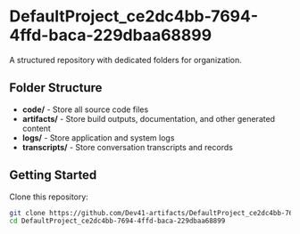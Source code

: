 # DefaultProject_ce2dc4bb-7694-4ffd-baca-229dbaa68899
A structured repository with dedicated folders for organization.

## Folder Structure

- **code/** - Store all source code files
- **artifacts/** - Store build outputs, documentation, and other generated content
- **logs/** - Store application and system logs
- **transcripts/** - Store conversation transcripts and records

## Getting Started

Clone this repository:
```bash
git clone https://github.com/Dev41-artifacts/DefaultProject_ce2dc4bb-7694-4ffd-baca-229dbaa68899
cd DefaultProject_ce2dc4bb-7694-4ffd-baca-229dbaa68899
```
